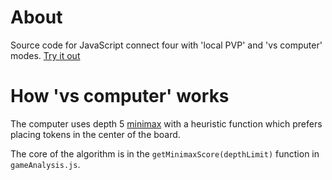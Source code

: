 # About
Source code for JavaScript connect four with 'local PVP' and 'vs computer' modes.
[Try it out](connect-four-1234.surge.sh)

# How 'vs computer' works
The computer uses depth 5 [minimax](https://en.wikipedia.org/wiki/Minimax) 
with a heuristic function which prefers placing tokens in the center of the board.

The core of the algorithm is in the `getMinimaxScore(depthLimit)` function in `gameAnalysis.js`.